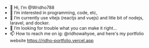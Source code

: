 - 👋 Hi, I’m @Wridho788
- 👀 I’m interested in programming, code, etc,
- 🌱 I’m currently use vitejs (reactjs and vuejs) and litle bit of nodejs, laravel, and docker. 
- 💞️ I’m looking for trouble what you can make it right...
- 📫 How to reach me on ig: @ridhowahyoe, and here's my portfolio website 
https://ridho-portfolio.vercel.app

<!---
Wridho788/Wridho788 is a ✨ special ✨ repository because its `README.md` (this file) appears on your GitHub profile.
You can click the Preview link to take a look at your changes.
--->
